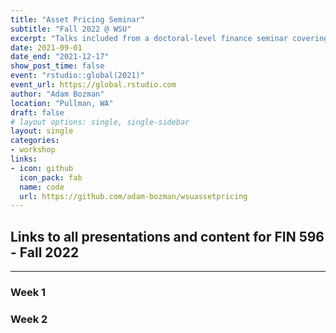 ```yaml
---
title: "Asset Pricing Seminar"
subtitle: "Fall 2022 @ WSU"
excerpt: "Talks included from a doctoral-level finance seminar covering advanced topics in asset pricing."
date: 2021-09-01
date_end: "2021-12-17"
show_post_time: false
event: "rstudio::global(2021)"
event_url: https://global.rstudio.com
author: "Adam Bozman"
location: "Pullman, WA"
draft: false
# layout options: single, single-sidebar
layout: single
categories:
- workshop
links:
- icon: github
  icon_pack: fab
  name: code
  url: https://github.com/adam-bozman/wsuassetpricing
---
```

## Links to all presentations and content for FIN 596 - Fall 2022
--- 

### Week 1



### Week 2 
